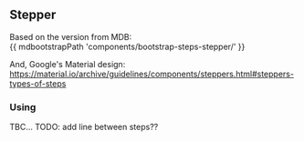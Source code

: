 ## Stepper

Based on the version from MDB:<br />
{{ mdbootstrapPath 'components/bootstrap-steps-stepper/' }}

And, Google's Material design:<br />
https://material.io/archive/guidelines/components/steppers.html#steppers-types-of-steps

### Using

TBC...
TODO: add line between steps??

